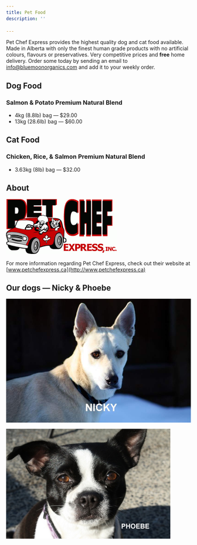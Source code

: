 ```yaml
---
title: Pet Food
description: ''

---
```

Pet Chef Express provides the highest quality dog and cat food available. Made in Alberta with only the finest human grade products with no artificial colours, flavours or preservatives. Very competitive prices and **free** home delivery. Order some today by sending an email to [info@bluemoonorganics.com](mailto:info@bluemoonorganics.com) and add it to your weekly order.

## Dog Food

### Salmon & Potato Premium Natural Blend

* 4kg (8.8lb) bag — $29.00
* 13kg (28.6lb) bag — $60.00

## Cat Food

### Chicken, Rice, & Salmon Premium Natural Blend

* 3.63kg (8lb) bag — $32.00

## About

![Pet Chef Express logo.](./uploads/petcheflogo1.gif "Pet Chef Express logo")

For more information regarding Pet Chef Express, check out their website at [www.petchefexpress.ca](http://www.petchefexpress.ca)

## Our dogs — Nicky & Phoebe

![Our dog Nicky.](./uploads/OurNick2.jpg "Our dog Nicky")

![Our dog Phoebe.](./uploads/phoebe2.jpg "Our dog Phoebe")